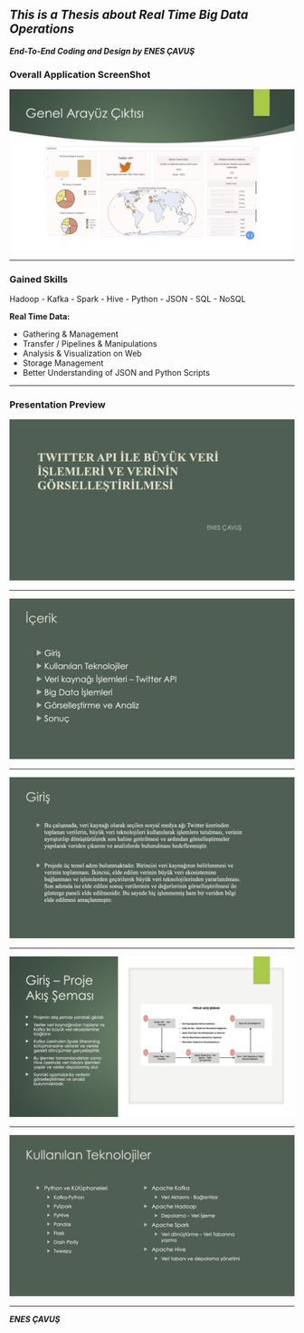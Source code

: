 ## ___This is a Thesis about Real Time Big Data Operations___

___End-To-End Coding and Design by ENES ÇAVUŞ___

### Overall Application ScreenShot

![overall](./images/arayuz.jpg)

---

### Gained Skills

Hadoop - Kafka - Spark - Hive - Python - JSON - SQL - NoSQL

**Real Time Data:**

- Gathering & Management
- Transfer / Pipelines & Manipulations 
- Analysis & Visualization on Web 
- Storage Management
- Better Understanding of JSON and Python Scripts

---

### Presentation Preview 

![page0](./images/page0.jpg)

---

![page1](./images/page1.jpg)

---

![page2](./images/page2.jpg)

---

![page3](./images/page3.jpg)

---

![page4](./images/page4.jpg)

---

___ENES ÇAVUŞ___